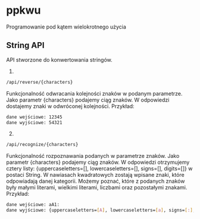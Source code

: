 # ppkwu
Programowanie pod kątem wielokrotnego użycia

## String API
API stworzone do konwertowania stringów.

1.
```bash
/api/reverse/{characters}
```
Funkcjonalność odwracania kolejności znaków w podanym parametrze. Jako parametr {characters} podajemy ciąg znaków. W odpowiedzi dostajemy znaki w odwróconej kolejności.
Przykład:
```bash
dane wejściowe: 12345
dane wyjściowe: 54321
```

2.
```bash
/api/recognize/{characters}
```
Funkcjonalność rozpoznawania podanych w parametrze znaków. Jako parametr {characters} podajemy ciąg znaków. W odpowiedzi otrzymujemy cztery listy: {uppercaseletters=[], lowercaseletters=[], signs=[], digits=[]} w postaci String. W nawiasach kwadratowych zostają wpisane znaki, które odpowiadają danej kategorii. Możemy poznać, które z podanych znaków były małymi literami, wielkimi literami, liczbami oraz pozostałymi znakami.
Przykład:
```bash
dane wejściowe: aA1:
dane wyjściowe: {uppercaseletters=[A], lowercaseletters=[a], signs=[:], digits=[1]}
```
